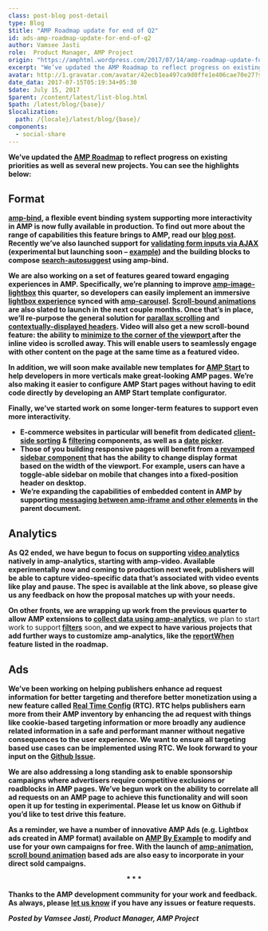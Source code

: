 ```yaml
---
class: post-blog post-detail
type: Blog
$title: "AMP Roadmap update for end of Q2"
id: ads-amp-roadmap-update-for-end-of-q2
author: Vamsee Jasti
role:  Product Manager, AMP Project
origin: "https://amphtml.wordpress.com/2017/07/14/amp-roadmap-update-for-end-of-q2/amp/"
excerpt: "We’ve updated the AMP Roadmap to reflect progress on existing priorities as well as several new projects. You can see the highlights below: Format amp-bind, a flexible event binding system supporting more interactivity in AMP is now fully available in production. To find out more about the range of capabilities this feature brings to AMP, [&#8230;]"
avatar: http://1.gravatar.com/avatar/42ecb1ea497ca9d0ffe1e406cae70e27?s=96&d=identicon&r=G
date_data: 2017-07-15T05:19:34+05:30
$date: July 15, 2017
$parent: /content/latest/list-blog.html
$path: /latest/blog/{base}/
$localization:
  path: /{locale}/latest/blog/{base}/
components:
  - social-share
---
```


<div class="amp-wp-article-content">
<p><strong>We’ve updated the </strong><a href="https://www.ampproject.org/roadmap/"><strong>AMP Roadmap</strong></a><strong> to reflect progress on existing priorities as well as several new projects. You can see the highlights below:</strong></p>
<h2><strong>Format</strong></h2>
<p><a href="https://www.ampproject.org/docs/reference/components/amp-bind"><strong>amp-bind</strong></a><strong>, a flexible event binding system supporting more interactivity in AMP is now fully available in production. To find out more about the range of capabilities this feature brings to AMP, read our </strong><a href="https://amphtml.wordpress.com/2017/07/12/amp-bind-brings-flexible-interactivity-to-amp-pages/amp/"><strong>blog post</strong></a><strong>. Recently we’ve also launched support for </strong><a href="https://www.ampproject.org/docs/reference/components/amp-form#verification-(experimental)"><strong>validating form inputs via AJAX</strong></a><strong> (experimental but launching soon &#8211; </strong><a href="https://github.com/ampproject/amphtml/blob/fd0cab6ed0b46631a2d4f04de4adb3dc8ffd7162/examples/forms.amp.html"><strong>example</strong></a><strong>) and the building blocks to compose </strong><a href="https://github.com/ampproject/amphtml/blob/master/examples/autosuggest.amp.html"><strong>search-autosuggest</strong></a><strong> using amp-bind.</strong></p>
<p><strong>We are also working on a set of features geared toward engaging experiences in AMP. Specifically, we’re planning to improve </strong><a href="https://www.ampproject.org/docs/reference/components/amp-image-lightbox"><strong>amp-image-lightbox</strong></a><strong> this quarter, so developers can easily implement an immersive </strong><a href="https://github.com/ampproject/amphtml/issues/4152"><strong>lightbox experience</strong></a><strong> synced with </strong><a href="https://www.ampproject.org/docs/reference/components/amp-carousel"><strong>amp-carousel</strong></a><strong>. </strong><a href="https://github.com/ampproject/amphtml/issues/8411"><strong>Scroll-bound animations</strong></a><strong> are also slated to launch in the next couple months. Once that’s in place, we’ll re-purpose the general solution for </strong><a href="https://github.com/ampproject/amphtml/issues/1443"><strong>parallax scrolling</strong></a><strong> and </strong><a href="https://github.com/ampproject/amphtml/issues/8268"><strong>contextually-displayed headers</strong></a><strong>. Video will also get a new scroll-bound feature: the ability to </strong><a href="https://github.com/ampproject/amphtml/issues/8088"><strong>minimize to the corner of the viewport </strong></a><strong>after the inline video is scrolled away. This will enable users to seamlessly engage with other content on the page at the same time as a featured video.</strong></p>
<p><strong>In addition, we will soon make available new templates for </strong><a href="http://ampstart.com"><strong>AMP Start</strong></a><strong> to help developers in more verticals make great-looking AMP pages. We’re also making it easier to configure AMP Start pages without having to edit code directly by developing an AMP Start template configurator.</strong></p>
<p><strong>Finally, we’ve started work on some longer-term features to support even more interactivity.</strong></p>
<ul>
<li ><strong>E-commerce websites in particular will benefit from dedicated </strong><a href="https://github.com/ampproject/amphtml/issues/8691"><strong>client-side sorting</strong></a><strong> &amp; </strong><a href="https://github.com/ampproject/amphtml/issues/9113"><strong>filtering</strong></a><strong> components, as well as a </strong><a href="https://github.com/ampproject/amphtml/issues/6469"><strong>date picker</strong></a><strong>. </strong></li>
<li ><strong>Those of you building responsive pages will benefit from a </strong><a href="https://github.com/ampproject/amphtml/projects/27#card-3391591"><strong>revamped sidebar component</strong></a><strong> that has the ability to change display format based on the width of the viewport. For example, users can have a toggle-able sidebar on mobile that changes into a fixed-position header on desktop. </strong></li>
<li ><strong>We’re expanding the capabilities of embedded content in AMP by supporting </strong><a href="https://github.com/ampproject/amphtml/issues/9074"><strong>messaging between amp-iframe and other elements</strong></a><strong> in the parent document.</strong></li>
</ul>
<h2><strong>Analytics</strong></h2>
<p><strong>As Q2 ended, we have begun to focus on supporting </strong><a href="https://github.com/ampproject/amphtml/issues/9902"><strong>video analytics</strong></a><strong> natively in amp-analytics, starting with amp-video. Available experimentally now and coming to production next week, publishers will be able to capture video-specific data that’s associated with video events like play and pause. The spec is available at the link above, so please give us any feedback on how the proposal matches up with your needs.</strong></p>
<p><strong>On other fronts, we are wrapping up work from the previous quarter to allow AMP extensions to </strong><a href="https://github.com/ampproject/amphtml/issues/6417"><strong>collect data using amp-analytics</strong></a>, we plan to start work to support<strong> </strong><a href="https://github.com/ampproject/amphtml/issues/2198"><strong>filters</strong></a> soon<strong>, and we expect to have various projects that add further ways to customize amp-analytics, like the </strong><a href="https://github.com/ampproject/amphtml/issues/8977"><strong>reportWhen</strong></a><strong> feature listed in the roadmap.</strong></p>
<h2><strong>Ads</strong></h2>
<p><strong>We’ve been working on helping publishers enhance ad request information for better targeting and therefore better monetization using a new feature called </strong><a href="https://github.com/ampproject/amphtml/issues/8551"><strong>Real Time Config</strong></a><strong> (RTC). RTC helps publishers earn more from their AMP inventory by enhancing the ad request with things like cookie-based targeting information or more broadly any audience related information in a safe and performant manner without negative consequences to the user experience. We want to ensure all targeting based use cases can be implemented using RTC. We look forward to your input on the </strong><a href="https://github.com/ampproject/amphtml/issues/8551"><strong>Github Issue</strong></a><strong>.</strong></p>
<p><strong>We are also addressing a long standing ask to enable sponsorship campaigns where advertisers require competitive exclusions or roadblocks in AMP pages. We’ve begun work on the ability to correlate all ad requests on an AMP page to achieve this functionality and will soon open it up for testing in experimental. Please let us know on Github if you’d like to test drive this feature. </strong></p>
<p><strong>As a reminder, we have a number of innovative AMP Ads (e.g. Lightbox ads created in AMP format) available on </strong><a href="https://ampbyexample.com/amp-ads/#amp-ads/experimental_ads"><strong>AMP By Example</strong></a><strong> to modify and use for your own campaigns for free. With the launch of </strong><a href="https://github.com/ampproject/amphtml/blob/master/extensions/amp-animation/amp-animation.md"><strong>amp-animation</strong></a><strong>, </strong><a href="https://ampbyexample.com/amp-ads/experimental_ads/scrollbound_lightbox_ad/preview/"><strong>scroll bound animation</strong></a><strong> based ads are also easy to incorporate in your direct sold campaigns. </strong></p>
<center><strong>* * *</strong></center>
<p><strong>Thanks to the AMP development community for your work and feedback. As always, please </strong><a href="https://groups.google.com/forum/#!forum/amphtml-discuss"><strong>let us know</strong></a><strong> if you have any issues or feature requests.</strong></p>
<p><i><strong>Posted by Vamsee Jasti, Product Manager, AMP Project</strong></i></p><br />  
</div>

